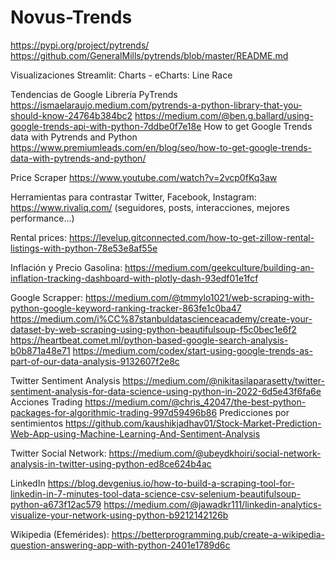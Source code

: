 # Novus-Trends

https://pypi.org/project/pytrends/
https://github.com/GeneralMills/pytrends/blob/master/README.md

Visualizaciones Streamlit:
Charts - eCharts: Line Race

Tendencias de Google Librería PyTrends https://ismaelaraujo.medium.com/pytrends-a-python-library-that-you-should-know-24764b384bc2
https://medium.com/@ben.g.ballard/using-google-trends-api-with-python-7ddbe0f7e18e
How to get Google Trends data with Pytrends and Python
https://www.premiumleads.com/en/blog/seo/how-to-get-google-trends-data-with-pytrends-and-python/


Price Scraper https://www.youtube.com/watch?v=2vcp0fKq3aw


Herramientas para contrastar Twitter, Facebook, Instagram: https://www.rivaliq.com/ (seguidores, posts, interacciones, mejores performance...)


Rental prices:
https://levelup.gitconnected.com/how-to-get-zillow-rental-listings-with-python-78e53e8af55e

Inflación y Precio Gasolina:
https://medium.com/geekculture/building-an-inflation-tracking-dashboard-with-plotly-dash-93edf01e1fcf

Google Scrapper: https://medium.com/@tmmylo1021/web-scraping-with-python-google-keyword-ranking-tracker-863fe1c0ba47 https://medium.com/i%CC%87stanbuldatascienceacademy/create-your-dataset-by-web-scraping-using-python-beautifulsoup-f5c0bec1e6f2 https://heartbeat.comet.ml/python-based-google-search-analysis-b0b871a48e71
https://medium.com/codex/start-using-google-trends-as-part-of-our-data-analysis-9132607f2e8c

Twitter Sentiment Analysis https://medium.com/@nikitasilaparasetty/twitter-sentiment-analysis-for-data-science-using-python-in-2022-6d5e43f6fa6e Acciones Trading https://medium.com/@chris_42047/the-best-python-packages-for-algorithmic-trading-997d59496b86 Predicciones por sentimientos https://github.com/kaushikjadhav01/Stock-Market-Prediction-Web-App-using-Machine-Learning-And-Sentiment-Analysis

Twitter Social Network:
https://medium.com/@ubeydkhoiri/social-network-analysis-in-twitter-using-python-ed8ce624b4ac

LinkedIn
https://blog.devgenius.io/how-to-build-a-scraping-tool-for-linkedin-in-7-minutes-tool-data-science-csv-selenium-beautifulsoup-python-a673f12ac579
https://medium.com/@jawadkr111/linkedin-analytics-visualize-your-network-using-python-b9212142126b

Wikipedia (Efemérides):
https://betterprogramming.pub/create-a-wikipedia-question-answering-app-with-python-2401e1789d6c
